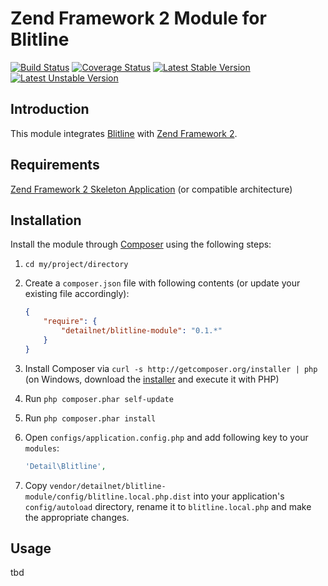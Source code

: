 # Zend Framework 2 Module for Blitline

[![Build Status](https://travis-ci.org/detailnet/blitline-module.svg?branch=master)](https://travis-ci.org/detailnet/blitline-module)
[![Coverage Status](https://img.shields.io/coveralls/detailnet/blitline-module.svg)](https://coveralls.io/r/detailnet/blitline-module)
[![Latest Stable Version](https://poser.pugx.org/detailnet/blitline-module/v/stable.svg)](https://packagist.org/packages/detailnet/blitline-module)
[![Latest Unstable Version](https://poser.pugx.org/detailnet/blitline-module/v/unstable.svg)](https://packagist.org/packages/detailnet/blitline-module)

## Introduction
This module integrates [Blitline](http://www.blitline.com/) with [Zend Framework 2](https://github.com/zendframework/zf2).

## Requirements
[Zend Framework 2 Skeleton Application](http://www.github.com/zendframework/ZendSkeletonApplication) (or compatible architecture)

## Installation
Install the module through [Composer](http://getcomposer.org/) using the following steps:

  1. `cd my/project/directory`
  
  2. Create a `composer.json` file with following contents (or update your existing file accordingly):

     ```json
     {
         "require": {
             "detailnet/blitline-module": "0.1.*"
         }
     }
     ```
  3. Install Composer via `curl -s http://getcomposer.org/installer | php` (on Windows, download
     the [installer](http://getcomposer.org/installer) and execute it with PHP)
     
  4. Run `php composer.phar self-update`
     
  5. Run `php composer.phar install`
  
  6. Open `configs/application.config.php` and add following key to your `modules`:

     ```php
     'Detail\Blitline',
     ```

  7. Copy `vendor/detailnet/blitline-module/config/blitline.local.php.dist` into your application's
     `config/autoload` directory, rename it to `blitline.local.php` and make the appropriate changes.

## Usage
tbd
